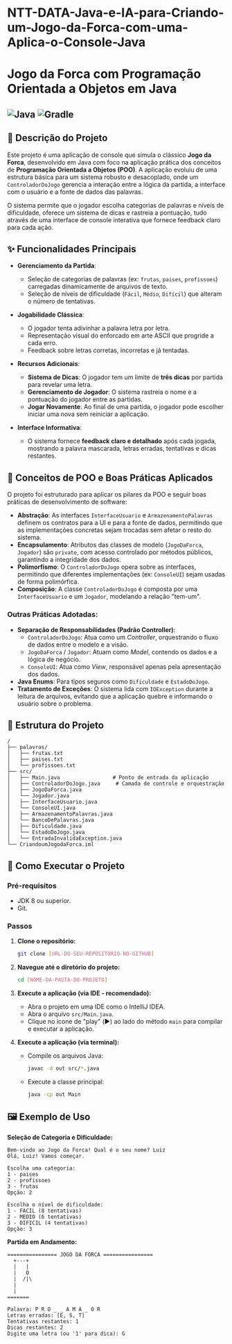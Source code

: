 # NTT-DATA-Java-e-IA-para-Criando-um-Jogo-da-Forca-com-uma-Aplica-o-Console-Java

# Jogo da Forca com Programação Orientada a Objetos em Java

![Java](https://img.shields.io/badge/java-%23ED8B00.svg?style=for-the-badge&logo=openjdk&logoColor=white)
![Gradle](https://img.shields.io/badge/Gradle-02303A.svg?style=for-the-badge&logo=Gradle&logoColor=white)
--

## 📜 Descrição do Projeto

Este projeto é uma aplicação de console que simula o clássico **Jogo da Forca**, desenvolvido em Java com foco na aplicação prática dos conceitos de **Programação Orientada a Objetos (POO)**. A aplicação evoluiu de uma estrutura básica para um sistema robusto e desacoplado, onde um `ControladorDoJogo` gerencia a interação entre a lógica da partida, a interface com o usuário e a fonte de dados das palavras.

O sistema permite que o jogador escolha categorias de palavras e níveis de dificuldade, oferece um sistema de dicas e rastreia a pontuação, tudo através de uma interface de console interativa que fornece feedback claro para cada ação.

## ✨ Funcionalidades Principais

  * **Gerenciamento da Partida**:

      * Seleção de categorias de palavras (ex: `frutas`, `paises`, `profissoes`) carregadas dinamicamente de arquivos de texto.
      * Seleção de níveis de dificuldade (`Fácil`, `Médio`, `Difícil`) que alteram o número de tentativas.

  * **Jogabilidade Clássica**:

      * O jogador tenta adivinhar a palavra letra por letra.
      * Representação visual do enforcado em arte ASCII que progride a cada erro.
      * Feedback sobre letras corretas, incorretas e já tentadas.

  * **Recursos Adicionais**:

      * **Sistema de Dicas**: O jogador tem um limite de **três dicas** por partida para revelar uma letra.
      * **Gerenciamento de Jogador**: O sistema rastreia o nome e a pontuação do jogador entre as partidas.
      * **Jogar Novamente**: Ao final de uma partida, o jogador pode escolher iniciar uma nova sem reiniciar a aplicação.

  * **Interface Informativa**:

      * O sistema fornece **feedback claro e detalhado** após cada jogada, mostrando a palavra mascarada, letras erradas, tentativas e dicas restantes.

## 🧠 Conceitos de POO e Boas Práticas Aplicados

O projeto foi estruturado para aplicar os pilares da POO e seguir boas práticas de desenvolvimento de software:

  * **Abstração**: As interfaces `InterfaceUsuario` e `ArmazenamentoPalavras` definem os contratos para a UI e para a fonte de dados, permitindo que as implementações concretas sejam trocadas sem afetar o resto do sistema.
  * **Encapsulamento**: Atributos das classes de modelo (`JogoDaForca`, `Jogador`) são `private`, com acesso controlado por métodos públicos, garantindo a integridade dos dados.
  * **Polimorfismo**: O `ControladorDoJogo` opera sobre as interfaces, permitindo que diferentes implementações (ex: `ConsoleUI`) sejam usadas de forma polimórfica.
  * **Composição**: A classe `ControladorDoJogo` é composta por uma `InterfaceUsuario` e um `Jogador`, modelando a relação "tem-um".

### Outras Práticas Adotadas:

  * **Separação de Responsabilidades (Padrão Controller)**:
      * `ControladorDoJogo`: Atua como um *Controller*, orquestrando o fluxo de dados entre o modelo e a visão.
      * `JogoDaForca` / `Jogador`: Atuam como *Model*, contendo os dados e a lógica de negócio.
      * `ConsoleUI`: Atua como *View*, responsável apenas pela apresentação dos dados.
  * **Java Enums**: Para tipos seguros como `Dificuldade` e `EstadoDoJogo`.
  * **Tratamento de Exceções**: O sistema lida com `IOException` durante a leitura de arquivos, evitando que a aplicação quebre e informando o usuário sobre o problema.

## 📂 Estrutura do Projeto

```
/
├── palavras/
│   ├── frutas.txt
│   ├── paises.txt
│   └── profissoes.txt
├── src/
│   ├── Main.java                 # Ponto de entrada da aplicação
│   ├── ControladorDoJogo.java     # Camada de controle e orquestração
│   ├── JogoDaForca.java
│   └── Jogador.java
│   ├── InterfaceUsuario.java
│   └── ConsoleUI.java
│   ├── ArmazenamentoPalavras.java
│   └── BancoDePalavras.java
│   ├── Dificuldade.java
│   └── EstadoDoJogo.java
│   └── EntradaInvalidaException.java
└── CriandoumJogodaForca.iml
```

## 🚀 Como Executar o Projeto

### Pré-requisitos

  * JDK 8 ou superior.
  * Git.

### Passos

1.  **Clone o repositório:**

    ```bash
    git clone [URL-DO-SEU-REPOSITORIO-NO-GITHUB]
    ```

2.  **Navegue até o diretório do projeto:**

    ```bash
    cd [NOME-DA-PASTA-DO-PROJETO]
    ```

3.  **Execute a aplicação (via IDE - recomendado):**

      * Abra o projeto em uma IDE como o IntelliJ IDEA.
      * Abra o arquivo `src/Main.java`.
      * Clique no ícone de "play" (▶️) ao lado do método `main` para compilar e executar a aplicação.

4.  **Execute a aplicação (via terminal):**

      * Compile os arquivos Java:
        ```bash
        javac -d out src/*.java
        ```
      * Execute a classe principal:
        ```bash
        java -cp out Main
        ```

## 🖼️ Exemplo de Uso

**Seleção de Categoria e Dificuldade:**

```
Bem-vindo ao Jogo da Forca! Qual é o seu nome? Luiz
Olá, Luiz! Vamos começar.

Escolha uma categoria:
1 - paises
2 - profissoes
3 - frutas
Opção: 2

Escolha o nível de dificuldade:
1 - FACIL (8 tentativas)
2 - MEDIO (6 tentativas)
3 - DIFICIL (4 tentativas)
Opção: 3
```

**Partida em Andamento:**

```
================ JOGO DA FORCA ================
  +---+
  |   |
  |   O
  |  /|\
  |
  |
=======

Palavra: P R O _ _ A M A _ O R
Letras erradas: [E, S, T]
Tentativas restantes: 1
Dicas restantes: 2
Digite uma letra (ou '1' para dica): G
```
